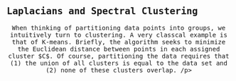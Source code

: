 ## Laplacians and Spectral Clustering

<script>
MathJax = {
  tex: {
    inlineMath: [['$', '$'], ['\\(', '\\)']]
  },
  svg: {
    fontCache: 'global'
  }
};
</script>
<script type="text/javascript" id="MathJax-script" async
  src="https://cdn.jsdelivr.net/npm/mathjax@3/es5/tex-svg.js">
</script>
<style> body { font-family: "Roboto Mono", monospace; } </style>

<p align='center'>When thinking of partitioning data points into groups, we intuitively turn to clustering. A very classcal example is that of K-means.
Briefly, the algorithm seeks to minimize the Euclidean distance between points in each assigned cluster $C$. Of course, partitioning the data requires
that (1) the union of all clusters is equal to the data set and (2) none of these clusters overlap. /p>
